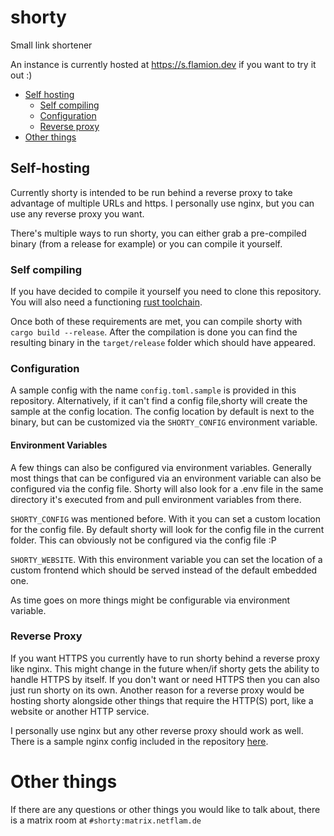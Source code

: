 # shorty

Small link shortener

An instance is currently hosted at https://s.flamion.dev
if you want to try it out :)

- [Self hosting](#self-hosting)
  - [Self compiling](#self-compiling)
  - [Configuration](#configuration)
  - [Reverse proxy](#reverse-proxy)
- [Other things](#other-things)


## Self-hosting

Currently shorty is intended to be run behind a reverse proxy to take advantage of multiple URLs and
https. I personally use nginx, but you can use any reverse proxy you want.

There's multiple ways to run shorty, you can either grab a pre-compiled binary (from a release for example)
or you can compile it yourself.

### Self compiling

If you have decided to compile it yourself you need to clone this repository.
You will also need a functioning [rust toolchain](https://www.rust-lang.org/tools/install).

Once both of these requirements are met, you can compile shorty with `cargo build --release`.
After the compilation is done you can find the resulting binary in the `target/release` folder
which should have appeared.

### Configuration

A sample config with the name `config.toml.sample` is provided in this repository. Alternatively, if it
can't find a config file,shorty will create the sample at the config location.
The config location by default is next to the binary, but can be customized via the `SHORTY_CONFIG`
environment variable.

#### Environment Variables
A few things can also be configured via environment variables.
Generally most things that can be configured via an environment variable can also be configured via the config file.
Shorty will also look for a .env file in the same directory it's executed from and pull environment variables from there.

`SHORTY_CONFIG` was mentioned before. With it you can set a custom location for the config file. 
By default shorty will look for the config file in the current folder. This can obviously not be configured 
via the config file :P

`SHORTY_WEBSITE`. With this environment variable you can set the location of a custom frontend which
should be served instead of the default embedded one.


As time goes on more things might be configurable via environment variable.

### Reverse Proxy
If you want HTTPS you currently have to run shorty behind a reverse proxy like nginx.
This might change in the future when/if shorty gets the ability to handle HTTPS by itself. If you don't 
want or need HTTPS then you can also just run shorty on its own.
Another reason for a reverse proxy would be hosting shorty alongside other things that require the HTTP(S) 
port, like a website or another HTTP service.

I personally use nginx but any other reverse proxy should work as well.
There is a sample nginx config included in the repository [here](meta/shorty.conf).

# Other things
If there are any questions or other things you would like to talk about, 
there is a matrix room at `#shorty:matrix.netflam.de`

